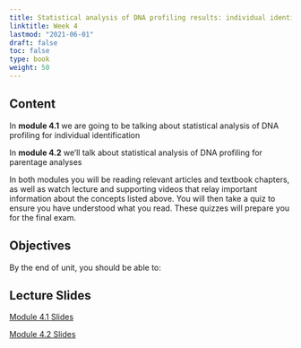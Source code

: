 ```yaml
---
title: Statistical analysis of DNA profiling results: individual identification and parentage analyses
linktitle: Week 4
lastmod: "2021-06-01"
draft: false  
toc: false  
type: book  
weight: 50
---
```


## Content

In **module 4.1** we are going to be talking about statistical analysis of DNA profiling for individual identification

In **module 4.2** we’ll talk about statistical analysis of DNA profiling for parentage analyses

In both modules you will be reading relevant articles and textbook chapters, as well as watch lecture and supporting videos that relay important information about the concepts listed above. You will then take a quiz to ensure you have understood what you read. These quizzes will prepare you for the final exam. 

## Objectives

By the end of unit, you should be able to:



## Lecture Slides

<a href="https://www.emmanuelteitelbaum.com/slides/psc1001_4.1/#/" target="_blank" rel="noopener" title="Slides">Module 4.1 Slides</a>

<a href="https://www.emmanuelteitelbaum.com/slides/psc1001_4.2/#/" target="_blank" rel="noopener" title="Slides">Module 4.2 Slides</a>
